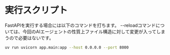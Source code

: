 

# 実行スクリプト

FastAPIを実行する場合には以下のコマンドを打ちます。
--reloadコマンドについては、今回のAIエージェントの性質上ファイル構造に対して変更が入ってしまうので必要はないです。

```bash
uv run uvicorn app.main:app --host 0.0.0.0 --port 8000 
```
